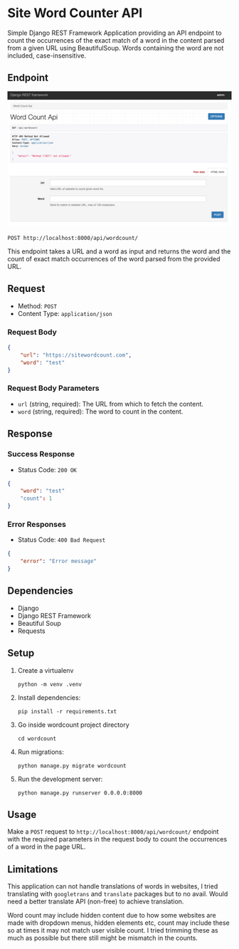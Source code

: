 # Site Word Counter API

Simple Django REST Framework Application providing an API endpoint to count the occurrences of the exact match of a word in the content parsed from a given URL using BeautifulSoup. Words containing the word are not included, case-insensitive.

## Endpoint


![alt text](image.png)

```
POST http://localhost:8000/api/wordcount/
```

This endpoint takes a URL and a word as input and returns the word and the count of exact match occurrences of the word parsed from the provided URL.

## Request

- Method: `POST`
- Content Type: `application/json`

### Request Body

```json
{
    "url": "https://sitewordcount.com",
    "word": "test"
}
```

### Request Body Parameters

- `url` (string, required): The URL from which to fetch the content.
- `word` (string, required): The word to count in the content.

## Response

### Success Response

- Status Code: `200 OK`

```json
{
    "word": "test"
    "count": 1
}
```

### Error Responses

- Status Code: `400 Bad Request`

```json
{
    "error": "Error message"
}
```

## Dependencies

- Django
- Django REST Framework
- Beautiful Soup
- Requests

## Setup

1. Create a virtualenv
   ```
   python -m venv .venv
   ```

2. Install dependencies:
   ```
   pip install -r requirements.txt
   ```

3. Go inside wordcount project directory
   ```
   cd wordcount
   ```

3. Run migrations:
   ```
   python manage.py migrate wordcount
   ```

4. Run the development server:
   ```
   python manage.py runserver 0.0.0.0:8000
   ```

## Usage

Make a `POST` request to `http://localhost:8000/api/wordcount/` endpoint with the required parameters in the request body to count the occurrences of a word in the page URL.

## Limitations

This application can not handle translations of words in websites, I tried translating with `googletrans` and `translate` packages but to no avail. Would need a better translate API (non-free) to achieve translation.

Word count may include hidden content due to how some websites are made with dropdown menus, hidden elements etc, count may include these so at times it may not match user visible count. I tried trimming these as much as possible but there still might be mismatch in the counts.
